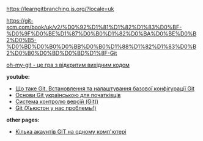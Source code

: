 https://learngitbranching.js.org/?locale=uk

https://git-scm.com/book/uk/v2/%D0%92%D1%81%D1%82%D1%83%D0%BF-%D0%9F%D0%BE%D1%87%D0%B0%D1%82%D0%BA%D0%BE%D0%B2%D0%B5-%D0%BD%D0%B0%D0%BB%D0%B0%D1%88%D1%82%D1%83%D0%B2%D0%B0%D0%BD%D0%BD%D1%8F-Git

[oh-my-git - це гра з відкритим вихідним кодом](https://ohmygit.org/)

**youtube:**

- [Що таке Git. Встановлення та налаштування базової конфігурації Git](https://www.youtube.com/watch?v=b8g5AcyAji0)
- [Основи Git українською для початківців](https://www.youtube.com/playlist?list=PLenwk9TUJzJ6Vqurjtsg_PsCVirACH9SE)
- [Система контролю версій (Git))](https://www.youtube.com/playlist?list=PL9mn2EBC_SSyu6I4DQ9-r1vm_CX4jaPWf)
- [Git (Хьюстон у нас проблемы!)](https://www.youtube.com/watch?v=fhaMVhnCM2U&list=PLV_vplloSltHowRwdiXF4sD5RIs8852kU)

**other pages:**

- [Кілька акаунтів GIT на одному комп'ютері](Git_Several_accounts.md)
